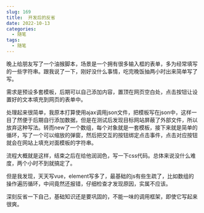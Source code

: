 ```yaml
---
slug: 169
title:  开发后的反省
date: 2022-10-13
categories: 
  - 随笔
tags: 
  - 随笔
---
```


晚上给朋友写了一个油猴脚本，场景是一个拥有很多输入框的表单，多为经常填写的一些字符串。跟我说了一下，刚好没什么事情，吃完晚饭抽两小时出来简单写了写。

需求是预设多套模板，后期可以自己添加内容，置顶在网页空白处，点击按钮让设置好的文本填充到网页的表单中。

处理起来很简单，我原本打算使用ajax调用json文件，把模板写在json中，这样一目了然便于后期自行添加数据，但是在测试后发现目标网站屏蔽了外部文件，所以放弃这种写法。转而new了一个数组，每个对象就是一套模板，接下来就是简单的循环，写了一个可以缩放的弹窗，然后把交互的按钮绑定点击事件，点击对应按钮就会在网站上填充对面模板的字符串。

流程大概就是这样，结束之后在给他润润色，写一下css代码。总体来说没什么难度，两个小时不到就搞定了。

但是我发现，天天写vue，element写多了，最基础的js有些生疏了，比如数组的操作遍历循环，中间竟然还报错，仔细检查才发现原因，实属不应该。

深刻反省一下自己，基础知识还是要巩固的，不能一味的调用框架，即使它写起来很爽。
